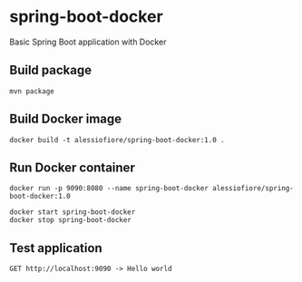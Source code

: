 # spring-boot-docker
Basic Spring Boot application with Docker

## Build package
    mvn package
    
## Build Docker image
    docker build -t alessiofiore/spring-boot-docker:1.0 .
    
## Run Docker container
    docker run -p 9090:8080 --name spring-boot-docker alessiofiore/spring-boot-docker:1.0
    
    docker start spring-boot-docker
    docker stop spring-boot-docker
    
 ## Test application
    GET http://localhost:9090 -> Hello world
